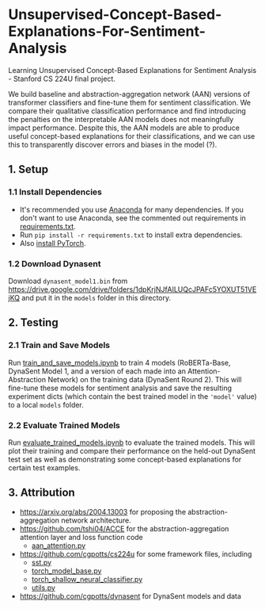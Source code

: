 # Unsupervised-Concept-Based-Explanations-For-Sentiment-Analysis
Learning Unsupervised Concept-Based Explanations for Sentiment Analysis - Stanford CS 224U final project.

We build baseline and abstraction-aggregation network (AAN) versions of transformer classifiers and fine-tune them for sentiment classification. We compare their qualitative classification performance and find introducing the penalties on the interpretable AAN models does not meaningfully impact performance. Despite this, the AAN models are able to produce useful concept-based explanations for their classifications, and we can use this to transparently discover errors and biases in the model (?).

## 1. Setup

### 1.1 Install Dependencies
- It's recommended you use [Anaconda](https://www.anaconda.com/products/distribution) for many dependencies. If you don't want to use Anaconda, see the commented out requirements in [requirements.txt](./requirements.txt).
- Run `pip install -r requirements.txt` to install extra dependencies.
- Also [install PyTorch](https://pytorch.org/get-started/locally/).

### 1.2 Download Dynasent
Download `dynasent_model1.bin` from https://drive.google.com/drive/folders/1dpKrjNJfAILUQcJPAFc5YOXUT51VEjKQ and put it in the `models` folder in this directory.

## 2. Testing

### 2.1 Train and Save Models
Run [train_and_save_models.ipynb](./train_and_save_models.ipynb) to train 4 models (RoBERTa-Base, DynaSent Model 1, and a version of each made into an Attention-Abstraction Network) on the training data (DynaSent Round 2). This will fine-tune these models for sentiment analysis and save the resulting experiment dicts (which contain the best trained model in the `'model'` value) to a local `models` folder.

### 2.2 Evaluate Trained Models
Run [evaluate_trained_models.ipynb](./evaluate_trained_models.ipynb) to evaluate the trained models. This will plot their training and compare their performance on the held-out DynaSent test set as well as demonstrating some concept-based explanations for certain test examples.

## 3. Attribution

- https://arxiv.org/abs/2004.13003 for proposing the abstraction-aggregation network architecture.
- https://github.com/tshi04/ACCE for the abstraction-aggregation attention layer and loss function code
  - [aan_attention.py](./aan_attention.py)
- https://github.com/cgpotts/cs224u for some framework files, including
  - [sst.py](./sst.py)
  - [torch_model_base.py](./torch_model_base.py)
  - [torch_shallow_neural_classifier.py](./torch_shallow_neural_classifier.py)
  - [utils.py](./utils.py)
- https://github.com/cgpotts/dynasent for DynaSent models and data